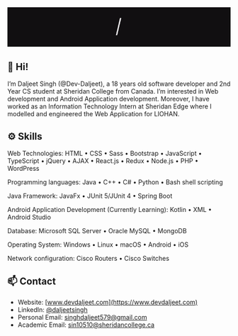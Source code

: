 <div>
  <img src="./intro.gif" alt="Introduction" />
</div>

## 👋 Hi! 
I’m Daljeet Singh (@Dev-Daljeet), a 18 years old software developer and 2nd Year CS student at Sheridan College from Canada. I’m interested in Web development and Android Application development. Moreover, I have worked as an Information Technology Intern at Sheridan Edge where I modelled and engineered the Web Application for LIOHAN. 

## ⚙️ Skills

Web Technologies:
HTML • CSS • Sass • Bootstrap • JavaScript • TypeScript • jQuery • AJAX • React.js • Redux • Node.js • PHP • WordPress

Programming languages:
Java • C++ • C# • Python • Bash shell scripting

Java Framework:
JavaFx • JUnit 5/JUnit 4 • Spring Boot

Android Application Development (Currently Learning):
Kotlin • XML • Android Studio

Database:
Microsoft SQL Server • Oracle MySQL • MongoDB

Operating System:
Windows • Linux • macOS • Android • iOS

Network configuration:
Cisco Routers • Cisco Switches

## 📫 Contact
- Website: [www.devdaljeet.com](https://www.devdaljeet.com)
- LinkedIn: [@daljeetsingh](https://www.linkedin.com/in/daljeet-singh-/)
- Personal Email: singhdaljeet579@gmail.com
- Academic Email: sin10510@sheridancollege.ca


